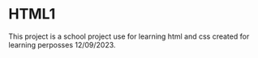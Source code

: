 # HTML1
This project is a school project use for learning html and css
created for learning perposses 12/09/2023.
